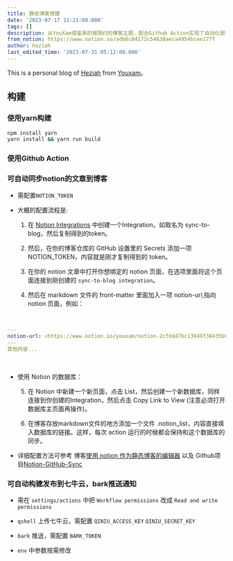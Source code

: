 ```yaml
---
title: 静态博客搭建
date: '2023-07-17 11:21:00.000'
tags: []
description: 从YouXam借鉴来的很简约的博客主题，配合Github Action实现了自动化部署。
from_notion: https://www.notion.so/adb8c84172c54638aeca4954bcee177f
author: heziah
last_edited_time: '2023-07-31 05:12:00.000'
---
```

This is a personal blog of [Heziah](https://heziah.top/) from [Youxam](https://youxam.one/)。

## 构建

### 使用yarn构建


```bash
npm install yarn
yarn install && yarn run build
```

### 使用Github Action

### 可自动同步notion的文章到博客

- 需配置`NOTION_TOKEN`

- 大概的配置流程是:

	1. 在 [Notion Integrations](https://www.notion.so/my-integrations) 中创建一个Integration，如取名为 sync-to-blog，然后复制得到的token。

	2. 然后，在你的博客仓库的 GitHub 设置里的 Secrets 添加一项NOTION_TOKEN，内容就是刚才复制得到的 token。

	3. 在你的 notion 文章中打开你想绑定的 notion 页面，在选项里面将这个页面连接到刚创建的 `sync-to-blog integration`。

	4. 然后在 markdown 文件的 front-matter 里面加入一项 notion-url,指向 notion 页面，例如：

<br/>


```yaml
---
notion-url: <https://www.notion.so/youxam/notion-2cfdd47bc13949f38435b0ac347d770e>
---
其他内容...
```

<br/>

- 使用 Notion 的数据库：

	5. 在 Notion 中新建一个新页面，点击 List，然后创建一个新数据库，同样连接到你创建的Integration，然后点击 Copy Link to View (注意必须打开数据库主页面再操作)。

	6. 在博客存放markdown文件的地方添加一个文件 .notion_list，内容直接填入数据库的链接。这样，每次 action 运行的时候都会保持和这个数据库的同步。

- 详细配置方法可参考 博客[使用 notion 作为静态博客的编辑器](https://youxam.one/posts/notion/using-the-notion-as-static-blog-editor.html) 以及 Github项目[Notion-GitHub-Sync](https://github.com/YouXam/Notion-GitHub-Sync)

### 可自动构建发布到七牛云，bark推送通知

- 需在 `settings/actions` 中把 `Workflow permissions` 改成 `Read and write permissions`

- `qshell` 上传七牛云，需配置 `QINIU_ACCESS_KEY` `QINIU_SECRET_KEY`

- `bark` 推送，需配置 `BARK_TOKEN`

- `env` 中参数按需修改

<br/>

<br/>


